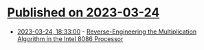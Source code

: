 # [Published on 2023-03-24](index.md)

* [2023-03-24, 18:33:00](https://soylentnews.org/article.pl?sid=23/03/23/1253250&from=rss) - [Reverse-Engineering the Multiplication Algorithm in the Intel 8086 Processor](https://soylentnews.org/article.pl?sid=23/03/23/1253250&from=rss)
